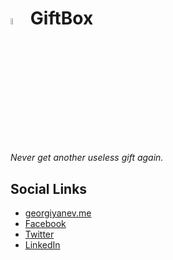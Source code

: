 <img src="favicon.ico" alt="GiftBox logo" width="5%" style="display: inline-block"> GiftBox
===

*Never get another useless gift again.*

## Social Links

- [georgiyanev.me](https://georgiyanev.me)
- [Facebook](https://www.facebook.com/jumpalottahigh/)
- [Twitter](https://www.twitter.com/jumpalottahigh/)
- [LinkedIn](https://www.linkedin.com/in/yanevgeorgi/)
